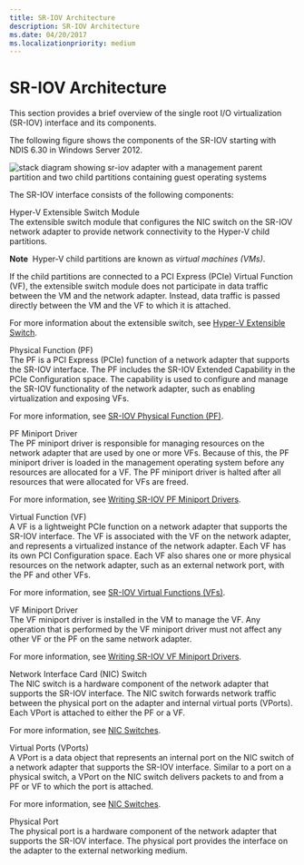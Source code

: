 ```yaml
---
title: SR-IOV Architecture
description: SR-IOV Architecture
ms.date: 04/20/2017
ms.localizationpriority: medium
---
```


# SR-IOV Architecture


This section provides a brief overview of the single root I/O virtualization (SR-IOV) interface and its components.

The following figure shows the components of the SR-IOV starting with NDIS 6.30 in Windows Server 2012.

![stack diagram showing sr-iov adapter with a management parent partition and two child partitions containing guest operating systems](images/sriovarchitecture.png)

The SR-IOV interface consists of the following components:

<a href="" id="hyper-v-extensible-switch-module"></a>Hyper-V Extensible Switch Module  
The extensible switch module that configures the NIC switch on the SR-IOV network adapter to provide network connectivity to the Hyper-V child partitions.

**Note**  Hyper-V child partitions are known as *virtual machines (VMs)*.

 

If the child partitions are connected to a PCI Express (PCIe) Virtual Function (VF), the extensible switch module does not participate in data traffic between the VM and the network adapter. Instead, data traffic is passed directly between the VM and the VF to which it is attached.

For more information about the extensible switch, see [Hyper-V Extensible Switch](hyper-v-extensible-switch.md).

<a href="" id="physical-function--pf-"></a>Physical Function (PF)  
The PF is a PCI Express (PCIe) function of a network adapter that supports the SR-IOV interface. The PF includes the SR-IOV Extended Capability in the PCIe Configuration space. The capability is used to configure and manage the SR-IOV functionality of the network adapter, such as enabling virtualization and exposing VFs.

For more information, see [SR-IOV Physical Function (PF)](sr-iov-physical-function--pf-.md).

<a href="" id="pf-miniport-driver"></a>PF Miniport Driver  
The PF miniport driver is responsible for managing resources on the network adapter that are used by one or more VFs. Because of this, the PF miniport driver is loaded in the management operating system before any resources are allocated for a VF. The PF miniport driver is halted after all resources that were allocated for VFs are freed.

For more information, see [Writing SR-IOV PF Miniport Drivers](writing-sr-iov-pf-miniport-drivers.md).

<a href="" id="virtual-function--vf-"></a>Virtual Function (VF)  
A VF is a lightweight PCIe function on a network adapter that supports the SR-IOV interface. The VF is associated with the VF on the network adapter, and represents a virtualized instance of the network adapter. Each VF has its own PCI Configuration space. Each VF also shares one or more physical resources on the network adapter, such as an external network port, with the PF and other VFs.

For more information, see [SR-IOV Virtual Functions (VFs)](sr-iov-virtual-functions--vfs-.md).

<a href="" id="vf-miniport-driver"></a>VF Miniport Driver  
The VF miniport driver is installed in the VM to manage the VF. Any operation that is performed by the VF miniport driver must not affect any other VF or the PF on the same network adapter.

For more information, see [Writing SR-IOV VF Miniport Drivers](writing-sr-iov-vf-miniport-drivers.md).

<a href="" id="network-interface-card--nic--switch"></a>Network Interface Card (NIC) Switch  
The NIC switch is a hardware component of the network adapter that supports the SR-IOV interface. The NIC switch forwards network traffic between the physical port on the adapter and internal virtual ports (VPorts). Each VPort is attached to either the PF or a VF.

For more information, see [NIC Switches](nic-switches.md).

<a href="" id="virtual-ports--vports-"></a>Virtual Ports (VPorts)  
A VPort is a data object that represents an internal port on the NIC switch of a network adapter that supports the SR-IOV interface. Similar to a port on a physical switch, a VPort on the NIC switch delivers packets to and from a PF or VF to which the port is attached.

For more information, see [NIC Switches](nic-switches.md).

<a href="" id="physical-port"></a>Physical Port  
The physical port is a hardware component of the network adapter that supports the SR-IOV interface. The physical port provides the interface on the adapter to the external networking medium.

 

 





